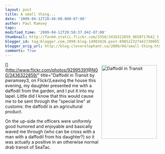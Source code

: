 ```yaml
---
layout: post
title: A small thing...
date: '2009-04-12T20:48:00.000-07:00'
author: Paul Ramsey
tags: 
modified_time: '2009-04-12T20:50:37.042-07:00'
thumbnail: http://farm4.static.flickr.com/3358/3436322859_9650717642_t.jpg
blogger_id: tag:blogger.com,1999:blog-14903426.post-8905223274417300957
blogger_orig_url: http://blog.cleverelephant.ca/2009/04/small-thing.html
comments: True
---
```


[<img style="float:right;padding:10px;" src="http://farm4.static.flickr.com/3358/3436322859_9650717642_m.jpg" width="180" height="240" alt="Daffodil in Transit" />](http://www.flickr.com/photos/92995391@N00/3436322859/" title="Daffodil in Transit by pwramsey3, on Flickr)Leaving the house this evening, my daughter presented me with a daffodil from the garden, and I put it into my lapel. Little did I know that this would cause me to be sent through the "special line" at customs: the daffodil is an agricultural product.

On the up-side the officers were uniformly good humored and enjoyable and basically waved me through (who can be cross with a man with a daffodil from his daughter?) so it was actually a positive in an otherwise normal drab transit of SeaTac.


